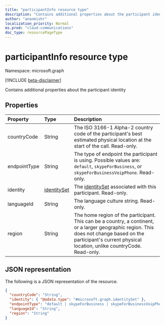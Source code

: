 ```yaml
---
title: "participantInfo resource type"
description: "Contains additional properties about the participant identity"
author: "ananmishr"
localization_priority: Normal
ms.prod: "cloud-communications"
doc_type: resourcePageType
---
```


# participantInfo resource type

Namespace: microsoft.graph

[!INCLUDE [beta-disclaimer](../../includes/beta-disclaimer.md)]

Contains additional properties about the participant identity

## Properties

| Property       | Type                          | Description                                                                                                                                                |
|:---------------|:------------------------------|:-----------------------------------------------------------------------------------------------------------------------------------------------------------|
| countryCode    | String                        | The ISO 3166-1 Alpha-2 country code of the participant's best estimated physical location at the start of the call. Read-only.                             |
| endpointType   | String                        | The type of endpoint the participant is using. Possible values are: `default`, `skypeForBusiness`, or `skypeForBusinessVoipPhone`. Read-only.              |
| identity       | [identitySet](identityset.md) | The [identitySet](identityset.md) associated with this participant. Read-only.                                                                             |
| languageId     | String                        | The language culture string. Read-only.                                                                                                                    |
| region         | String                        | The home region of the participant. This can be a country, a continent, or a larger geographic region. This does not change based on the participant's current physical location, unlike countryCode. Read-only. |

## JSON representation

The following is a JSON representation of the resource.

<!-- {
  "blockType": "resource",
  "optionalProperties": [
    "countryCode",
    "endpointType",
    "languageId",
    "region"
  ],
  "@odata.type": "microsoft.graph.participantInfo"
}-->
```json
{
  "countryCode": "String",
  "identity": { "@odata.type": "#microsoft.graph.identitySet" },
  "endpointType": "default | skypeForBusiness | skypeForBusinessVoipPhone",
  "languageId": "String",
  "region": "String"
}
```

<!-- uuid: 8fcb5dbc-d5aa-4681-8e31-b001d5168d79
2015-10-25 14:57:30 UTC -->
<!--
{
  "type": "#page.annotation",
  "description": "participantInfo resource",
  "keywords": "",
  "section": "documentation",
  "tocPath": "",
  "suppressions": []
}
-->


